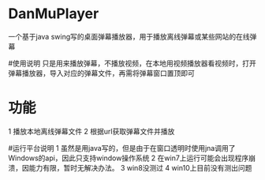 # DanMuPlayer
一个基于java swing写的桌面弹幕播放器，用于播放离线弹幕或某些网站的在线弹幕

#使用说明
只是用来播放弹幕，不播放视频，在本地用视频播放器看视频时，打开弹幕播放器，导入对应的弹幕文件，再需将弹幕窗口置顶即可

# 功能
1 播放本地离线弹幕文件
2 根据url获取弹幕文件并播放

#运行平台说明
1 虽然是用java写的，但是由于在窗口透明时使用jna调用了Windows的api，因此只支持window操作系统
2 在win7上运行可能会出现程序崩溃，因能力有限，暂时无解决办法。
3 win8没测过
4 win10上目前没有测出问题
